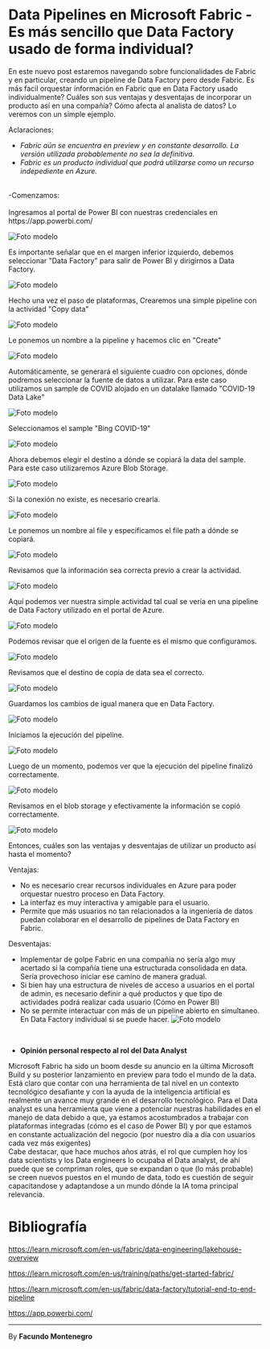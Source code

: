 # Data Pipelines en Microsoft Fabric - Es más sencillo que Data Factory usado de forma individual?

En este nuevo post estaremos navegando sobre funcionalidades de Fabric y en particular, creando un pipeline de Data Factory pero desde Fabric. Es más facil orquestar información en Fabric que en Data Factory usado individualmente? Cuáles son sus ventajas y desventajas de incorporar un producto así en una compañía? Cómo afecta al analista de datos? Lo veremos con un simple ejemplo.


Aclaraciones: <br />
- *Fabric aún se encuentra en preview y en constante desarrollo. La versión utilizada probablemente no sea la definitiva.*
- *Fabric es un producto individual que podrá utilizarse como un recurso indepediente en Azure.*

<br />
-Comenzamos: <br />
<br />
Ingresamos al portal de Power BI con nuestras credenciales en https://app.powerbi.com/

![Foto modelo](captura24.png)

Es importante señalar que en el margen inferior izquierdo, debemos seleccionar "Data Factory" para salir de Power BI y dirigirnos a Data Factory.

![Foto modelo](captura25.png)


Hecho una vez el paso de plataformas, Crearemos una simple pipeline con la actividad "Copy data"

![Foto modelo](captura29.png)

Le ponemos un nombre a la pipeline y hacemos clic en "Create"

![Foto modelo](captura31.png)

Automáticamente, se generará el siguiente cuadro con opciones, dónde podremos seleccionar la fuente de datos a utilizar. Para este caso utilizamos un sample de COVID alojado en un datalake llamado "COVID-19 Data Lake"

![Foto modelo](captura32.png)

Seleccionamos el sample "Bing COVID-19"

![Foto modelo](captura9.png)

Ahora debemos elegir el destino a dónde se copiará la data del sample. Para este caso utilizaremos Azure Blob Storage.

![Foto modelo](captura10.png)

Si la conexión no existe, es necesario crearla.

![Foto modelo](captura33.png)

Le ponemos un nombre al file y especificamos el file path a dónde se copiará.

![Foto modelo](captura33.png)

Revisamos que la información sea correcta previo a crear la actividad.

![Foto modelo](captura34.png)

Aquí podemos ver nuestra simple actividad tal cual se vería en una pipeline de Data Factory utilizado en el portal de Azure.

![Foto modelo](captura14.png)

Podemos revisar que el origen de la fuente es el mismo que configuramos.

![Foto modelo](captura15.png)

Revisamos que el destino de copia de data sea el correcto.

![Foto modelo](captura35.png)

Guardamos los cambios de igual manera que en Data Factory.

![Foto modelo](captura17.png)

Iniciamos la ejecución del pipeline.

![Foto modelo](captura18.png)

Luego de un momento, podemos ver que la ejecución del pipeline finalizó correctamente.

![Foto modelo](captura21.png)

Revisamos en el blob storage y efectivamente la información se copió correctamente.

![Foto modelo](captura22.png)

Entonces, cuáles son las ventajas y desventajas de utilizar un producto así hasta el momento?

Ventajas:
* No es necesario crear recursos individuales en Azure para poder orquestar nuestro proceso en Data Factory.
* La interfaz es muy interactiva y amigable para el usuario.
* Permite que más usuarios no tan relacionados a la ingeniería de datos puedan colaborar en el desarrollo de pipelines de Data Factory en Fabric.

Desventajas:
* Implementar de golpe Fabric en una compañía no sería algo muy acertado si la compañía tiene una estructurada consolidada en data. Sería provechoso iniciar ese camino de manera gradual.
* Si bien hay una estructura de niveles de acceso a usuarios en el portal de admin, es necesario definir a qué productos y que tipo de actividades podrá realizar cada usuario (Cómo en Power BI)
* No se permite interactuar con más de un pipeline abierto en simultaneo. En Data Factory individual si se puede hacer.
![Foto modelo](captura27.png) 
<br /> 


- **Opinión personal respecto al rol del Data Analyst**<br />


 Microsoft Fabric ha sido un boom desde su anuncio en la última Microsoft Build y su posterior lanzamiento en preview para todo el mundo de la data. Está claro que contar con una herramienta de tal nivel en un contexto tecnológico desafiante y con la ayuda de la inteligencia artificial es realmente un avance muy grande en el desarrollo tecnológico. Para el Data analyst es una herramienta que viene a potenciar nuestras habilidades en el manejo de data debido a que, ya estamos acostumbrados a trabajar con plataformas integradas (cómo es el caso de Power BI) y por que estamos en constante actualización del negocio (por nuestro día a día con usuarios cada vez más exigentes) <br /> 
 Cabe destacar, que hace muchos años atrás, el rol que cumplen hoy los data scientists y los Data engineers lo ocupaba el Data analyst, de ahí puede que se compriman roles, que se expandan o que (lo más probable) se creen nuevos puestos en el mundo de data, todo es cuestión de seguir capacitandose y adaptandose a un mundo dónde la IA toma principal relevancia.
<br />

# Bibliografía

https://learn.microsoft.com/en-us/fabric/data-engineering/lakehouse-overview

https://learn.microsoft.com/en-us/training/paths/get-started-fabric/

https://learn.microsoft.com/en-us/fabric/data-factory/tutorial-end-to-end-pipeline

https://app.powerbi.com/

---

By **Facundo Montenegro**
